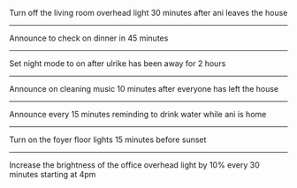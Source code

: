 Turn off the living room overhead light 30 minutes after ani leaves the house

---

Announce to check on dinner in 45 minutes

---

Set night mode to on after ulrike has been away for 2 hours

---

Announce on cleaning music 10 minutes after everyone has left the house

---

Announce every 15 minutes reminding to drink water while ani is home

---

Turn on the foyer floor lights 15 minutes before sunset

---

Increase the brightness of the office overhead light by 10% every 30 minutes starting at 4pm